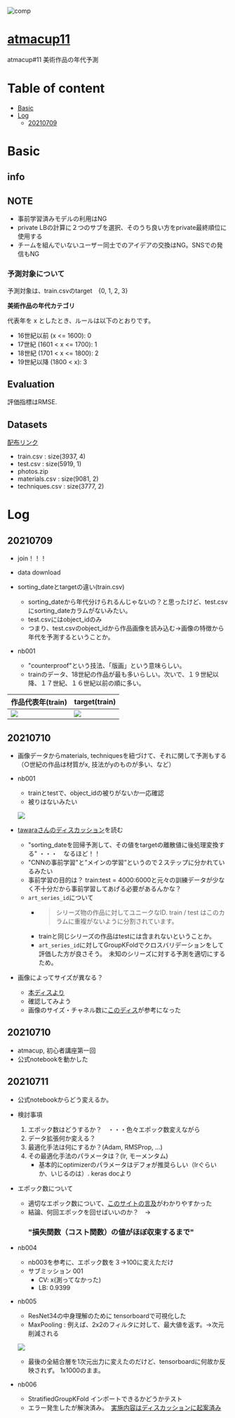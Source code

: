 ![comp](./info/001.png)
# [atmacup11](https://www.guruguru.science/competitions/17/)
atmacup#11 美術作品の年代予測

# Table of content
- [Basic](#Basic)
- [Log](#Log)
    - [20210709](#20210709)
   

# Basic

## info

## NOTE
- 事前学習済みモデルの利用はNG
- private LBの計算に２つのサブを選択、そのうち良い方をprivate最終順位に使用する
- チームを組んでいないユーザー同士でのアイデアの交換はNG。SNSでの発信もNG

### 予測対象について

予測対象は、train.csvのtarget　{0, 1, 2, 3}

**美術作品の年代カテゴリ**

代表年を x としたとき、ルールは以下のとおりです。

- 16世紀以前 (x <= 1600): 0
- 17世紀 (1601 < x <= 1700): 1
- 18世紀 (1701 < x <= 1800): 2
- 19世紀以降 (1800 < x): 3



## Evaluation
評価指標はRMSE.


## Datasets

[配布リンク](https://www.guruguru.science/competitions/17/data-sources)

- train.csv : size(3937, 4)
- test.csv : size(5919, 1)
- photos.zip
- materials.csv : size(9081, 2)
- techniques.csv : size(3777, 2)

# Log

## 20210709
- join！！！
- data download

- sorting_dateとtargetの違い(train.csv)
    - sorting_dateから年代分けられるんじゃないの？と思ったけど、test.csvにsorting_dateカラムがないみたい。
    - test.csvにはobject_idのみ
    - つまり、test.csvのobject_idから作品画像を読み込む→画像の特徴から年代を予測するということか。
    
- nb001
    - "counterproof"という技法、「版画」という意味らしい。
    - trainのデータ、18世紀の作品が最も多いらしい。次いで、１９世紀以降、１７世紀、１６世紀以前の順に多い。
    
|作品代表年(train)|target(train)|
|---|---|
|![](./info/002.png)|![](./info/003.png)|
    
## 20210710
- 画像データからmaterials, techniquesを紐づけて、それに関して予測もする（○世紀の作品は材質がx, 技法がyのものが多い、など）

- nb001
    - trainとtestで、object_idの被りがないか一応確認
    - 被りはないみたい
    
    ![](./info/004.png)
    
- [tawaraさんのディスカッション](https://www.guruguru.science/competitions/17/discussions/3bd8027c-fbd8-413d-b0a2-0421614d0849/)を読む
    - "sorting_dateを回帰予測して、その値をtargetの離散値に後処理変換する" ・・・　なるほど！！
    - "CNNの事前学習"と”メインの学習”というので２ステップに分かれているみたい
    - 事前学習の目的は？ train:test = 4000:6000と元々の訓練データが少なく不十分だから事前学習してあげる必要があるんかな？
    - `art_series_id`について
        - >シリーズ物の作品に対してユニークなID. train / test はこのカラムに重複がないように分割されています。
        - trainと同じシリーズの作品はtestには含まれないということか。
        - `art_series_id`に対してGroupKFoldでクロスバリデーションをして評価した方が良さそう。　未知のシリーズに対する予測を適切にするため。
        
        
- 画像によってサイズが異なる？
    - [本ディスより](https://www.guruguru.science/competitions/17/discussions/225c07a3-b5f9-4247-bb56-65159f1c5803/)
    - 確認してみよう
    - 画像のサイズ・チャネル数に[このディス](https://www.guruguru.science/competitions/17/discussions/c91c9c19-a907-4de9-89aa-294542758590/)が参考になった
    
## 20210710
- atmacup, 初心者講座第一回
- 公式notebookを動かした

## 20210711
- 公式notebookからどう変えるか。

- 検討事項
    1. エポック数はどうするか？　・・・色々エポック数変えながら
    2. データ拡張何か変える？
    3. 最適化手法は何にするか？(Adam, RMSProp, ...)
    4. その最適化手法のパラメータは？(lr, モーメンタム)
        - 基本的にoptimizerのパラメータはデフォが推奨らしい（lrぐらいか、いじるのは）. keras docより
        
- エポック数について
    - 適切なエポック数について、[このサイトの言及](https://qiita.com/kenta1984/items/bad75a37d552510e4682)がわかりやすかった
    - 結論、何回エポックを回せばいいのか？　-> <h3>"損失関数（コスト関数）の値がほぼ収束するまで"</h3>
    
- nb004
    - nb003を参考に、エポック数を３->100に変えただけ
    - サブミッション 001
        - CV: x(測ってなかった)
        - LB: 0.9399
- nb005
    - ResNet34の中身理解のために tensorboardで可視化した
    - MaxPooling : 例えば、2x2のフィルタに対して、最大値を返す。→次元削減される
    
    ![](./info/005.png)
    
    - 最後の全結合層を1次元出力に変えたのだけど、tensorboardに何故か反映されず。 1x1000のまま。
    
    
- nb006
    - StratifiedGroupKFold インポートできるかどうかテスト
    - エラー発生したが解決済み。　[実施内容はディスカッションに起案済み](https://www.guruguru.science/competitions/17/discussions/6244b237-7845-41d4-8fe1-ea5f91aefaf1/)